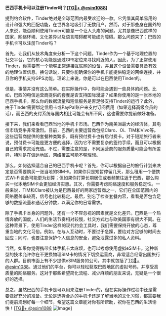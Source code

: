 **巴西手机卡可以注册Tinder吗？[[TG💪+ @esim1088](https://t.me/s/esim1088)]**

提到约会软件，Tinder绝对是全球范围内最受欢迎的一款。它凭借其简单易用的设计和强大的匹配功能，在世界各地吸引了无数用户。然而，对于那些身在国外的人来说，能否顺利使用Tinder可能是一个让人头疼的问题。尤其是像巴西这样的国家，网络环境、文化差异以及语言障碍都可能成为障碍。那么问题来了：巴西的手机卡可以注册Tinder吗？

首先，让我们从技术角度来分析一下这个问题。Tinder作为一个基于地理位置的社交平台，它的核心功能是通过GPS定位来寻找附近的人。因此，为了正常使用Tinder，你需要有一个能够正常连接互联网的设备，并且这个设备需要具备有效的地理位置信息。换句话说，只要你能确保你的手机卡能提供稳定的网络连接，并且你的手机支持GPS功能，理论上来说，你是可以在巴西使用Tinder的。

但是，事情并没有这么简单。在实际操作中，你可能会遇到一些具体的问题。比如，巴西的电信运营商提供的套餐是否支持国际漫游？如果你使用的是一张本地的巴西手机卡，那么你的数据流量和短信服务是否足够支持Tinder的运行？此外，由于Tinder需要绑定信用卡或PayPal账户来支付订阅费用（如果选择高级会员的话），而巴西的支付系统与国内相比可能会有所不同，这也需要你提前做好准备。

接下来，我们来看看巴西当地的手机卡市场。巴西作为南美洲最大的经济体，其电信市场竞争非常激烈。目前，巴西的主要运营商包括Claro、Oi、TIM和Vivo等。这些运营商提供的套餐种类繁多，既有预付费卡也有后付费卡。对于短期旅行者来说，预付费卡可能是更方便的选择，因为它不需要复杂的签约手续，而且可以根据自己的需求灵活充值。不过，需要注意的是，不同运营商的服务质量可能会有所差异，特别是在偏远地区，网络覆盖可能不够理想。

那么，如何选择适合自己的巴西手机卡呢？首先，你可以根据自己的旅行计划来决定是否需要购买一张当地的SIM卡。如果你只是短暂停留几天，那么租用一个便携式Wi-Fi设备可能更为划算；但如果你打算长期居住或者频繁往返于巴西，那么购买一张本地SIM卡会更加经济实惠。其次，你需要考虑网络速度和服务稳定性。一般来说，TIM和Claro被认为是巴西最好的两家运营商之一，它们在全国范围内的网络覆盖率较高，信号也比较稳定。最后，别忘了检查套餐内容，看看是否包含足够的数据流量和通话分钟数，以满足你的日常需求。

除了手机卡本身的问题外，还有一个不容忽视的因素就是文化差异。巴西是一个热情奔放的国度，人们的生活节奏相对较慢，社交方式也与欧美国家有很大不同。在这种背景下，使用Tinder这样的现代约会工具时，我们需要保持开放的心态，尊重当地的文化习俗。例如，在与人互动时，不要过于急躁，要给对方足够的时间去回应；同时，也要注意保护个人信息的安全，避免泄露过多的私人资料。

当然，如果你觉得携带实体手机卡太麻烦，也可以考虑使用虚拟eSIM卡。这种新型的技术允许你在不更换物理SIM卡的情况下切换运营商，非常适合经常出国旅行的人群。目前市面上有不少提供eSIM服务的公司，其中就包括了[TG💪+ @esim1088](https://t.me/s/esim1088)。通过他们的平台，你可以轻松获取巴西地区的虚拟号码，并享受高质量的网络服务。这对于那些希望简化流程、减少麻烦的朋友来说，无疑是一个很好的选择。

总之，虽然巴西的手机卡是可以用来注册Tinder的，但在实际操作过程中还是需要做好充分的准备。无论是选择合适的手机卡还是了解当地的文化习惯，都需要我们提前规划好每一个细节。希望这篇文章能对你有所帮助，祝你在巴西的生活愉快！[[TG💪+ @esim1088](https://t.me/s/esim1088) ![Image](https://i.postimg.cc/4NQfJmqS/Snipaste-2025-05-13-00-14-12.png)]